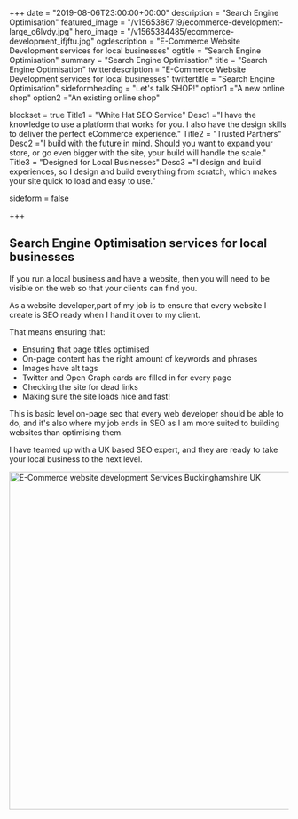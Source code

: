 +++
date = "2019-08-06T23:00:00+00:00"
description = "Search Engine Optimisation"
featured_image = "/v1565386719/ecommerce-development-large_o6lvdy.jpg"
hero_image = "/v1565384485/ecommerce-development_ifjftu.jpg"
ogdescription = "E-Commerce Website Development services for local businesses"
ogtitle = "Search Engine Optimisation"
summary = "Search Engine Optimisation"
title = "Search Engine Optimisation"
twitterdescription = "E-Commerce Website Development services for local businesses"
twittertitle = "Search Engine Optimisation"
sideformheading = "Let's talk SHOP!"
option1 ="A new online shop"
option2 ="An existing online shop"

blockset = true
  Title1 = "White Hat SEO Service"
  Desc1 ="I have the knowledge to use a platform that works for you. I also have the design skills to deliver the perfect eCommerce experience."
  Title2 = "Trusted Partners"
  Desc2 ="I build with the future in mind. Should you want to expand your store, or go even bigger with the site, your build will handle the scale."
  Title3 = "Designed for Local Businesses"
  Desc3 ="I design and build experiences, so I design and build everything from scratch, which makes your site quick to load and easy to use."

sideform = false

+++

## Search Engine Optimisation services for local businesses

If you run a local business and have a website, then you will need to be visible on the web so that your clients can find you.

As a website developer,part of my job is to ensure that every website I create is SEO ready when I hand it over to my client. 

That means ensuring that:

<ul>
<li>Ensuring that page titles optimised</li>
<li>On-page content has the right amount of keywords and phrases</li>
<li>Images have alt tags</li>
<li>Twitter and Open Graph cards are filled in for every page</li>
<li>Checking the site for dead links</li>
<li>Making sure the site loads nice and fast!</li>
</ul>

This is basic level on-page seo that every web developer should be able to do, and it's also where my job ends in SEO as I am more suited to building websites than optimising them. 

I have teamed up with a UK based SEO expert, and they are ready to take your local business to the next level.

  <picture>
  <source width="914" height="609" data-srcset="https://res.cloudinary.com/pixaful/image/upload/w_914,h_609/v1565737236/online-shopping_bmfb9u.webp" type="image/webp" uk-img>
  <source width="914" height="609" data-srcset="https://res.cloudinary.com/pixaful/image/upload//w_914,h_609/v1565737236/online-shopping_bmfb9u.jpg" type="image/jpeg" uk-img>
  <img width="914" height="609" data-src="https://res.cloudinary.com/pixaful/image/upload//w_914,h_609/v1565737236/online-shopping_bmfb9u.jpg" alt="E-Commerce website development Services Buckinghamshire UK" uk-img>
  </picture> 

